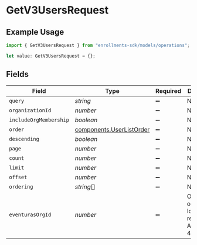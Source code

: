# GetV3UsersRequest

## Example Usage

```typescript
import { GetV3UsersRequest } from "enrollments-sdk/models/operations";

let value: GetV3UsersRequest = {};
```

## Fields

| Field                                                                | Type                                                                 | Required                                                             | Description                                                          |
| -------------------------------------------------------------------- | -------------------------------------------------------------------- | -------------------------------------------------------------------- | -------------------------------------------------------------------- |
| `query`                                                              | *string*                                                             | :heavy_minus_sign:                                                   | N/A                                                                  |
| `organizationId`                                                     | *number*                                                             | :heavy_minus_sign:                                                   | N/A                                                                  |
| `includeOrgMembership`                                               | *boolean*                                                            | :heavy_minus_sign:                                                   | N/A                                                                  |
| `order`                                                              | [components.UserListOrder](../../models/components/userlistorder.md) | :heavy_minus_sign:                                                   | N/A                                                                  |
| `descending`                                                         | *boolean*                                                            | :heavy_minus_sign:                                                   | N/A                                                                  |
| `page`                                                               | *number*                                                             | :heavy_minus_sign:                                                   | N/A                                                                  |
| `count`                                                              | *number*                                                             | :heavy_minus_sign:                                                   | N/A                                                                  |
| `limit`                                                              | *number*                                                             | :heavy_minus_sign:                                                   | N/A                                                                  |
| `offset`                                                             | *number*                                                             | :heavy_minus_sign:                                                   | N/A                                                                  |
| `ordering`                                                           | *string*[]                                                           | :heavy_minus_sign:                                                   | N/A                                                                  |
| `eventurasOrgId`                                                     | *number*                                                             | :heavy_minus_sign:                                                   | Optional organization Id. Will be required in API version 4.         |